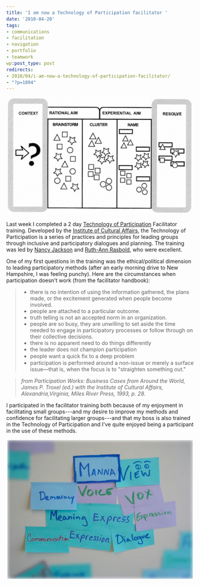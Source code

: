```yaml
---
title: 'I am now a Technology of Participation facilitator '
date: '2010-04-20'
tags:
- communications
- facilitation
- navigation
- portfolio
- teamwork
wp:post_type: post
redirects:
- 2010/04/i-am-now-a-technology-of-participation-facilitator/
- "?p=1894"
---
```


[ ![](2010-04-20-I-am-now-a-Technology-of-Participation-facilitator-/Consensus-Workshop-500x314.png "Consensus Workshop") ](2010-04-20-I-am-now-a-Technology-of-Participation-facilitator-/Consensus-Workshop.png)

Last week I completed a 2 day [Technology of Participation](http://www.ica-usa.org/index.php?pr=whatistop) Facilitator training. Developed by the [Institute of Cultural Affairs](http://www.ica-usa.org/index.php), the Technology of Participation is a series of practices and principles for leading groups through inclusive and participatory dialogues and planning. The training was led by [Nancy Jackson](http://www.gammybird.com/) and [Ruth-Ann Rasbold](http://www.donahue.umassp.edu/services/earlyed/headstart/staff), who were excellent.

One of my first questions in the training was the ethical/political dimension to leading participatory methods (after an early morning drive to New Hampshire, I was feeling punchy). Here are the circumstances when participation doesn't work (from the facilitator handbook):

> - there is no intention of using the information gathered, the plans made, or the excitement generated when people become involved.
> - people are attached to a particular outcome.
> - truth telling is not an accepted norm in an organization.
> - people are so busy, they are unwilling to set aside the time needed to engage in participatory processes or follow through on their collective decisions.
> - there is no apparent need to do things differently
> - the leader does not champion participation
> - people want a quick ﬁx to a deep problem
> - participation is performed around a non-issue or merely a surface issue—that is, when the focus is to "straighten something out."

> _from Participation Works: Business Cases from Around the World, James P. Troxel (ed.) with the Institute of Cultural Affairs, Alexandria,Virginia, Miles River Press, 1993, p. 28._

I participated in the facilitator training both because of my enjoyment in facilitating small groups---and my desire to improve my methods and confidence for facilitating larger groups---and that my boss is also trained in the Technology of Participation and I've quite enjoyed being a participant in the use of these methods.

[ ![](2010-04-20-I-am-now-a-Technology-of-Participation-facilitator-/Manna-500x376.png "Manna") ](2010-04-20-I-am-now-a-Technology-of-Participation-facilitator-/Manna.png)
